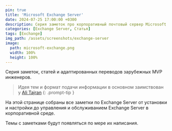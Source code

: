 ```yaml
---
pin: true
title: 'Microsoft Exchange Server'
date: 2024-07-25 17:00:00 +0300
description: Серия заметок про корпоративный почтовый сервер Microsoft Exchange Server
categories: [Exchange Server, Статья]
tags: [Exchange]
img_path: /assets/screenshots/exchange-server
image:
  path: microsoft-exchange.png
  width: 100%
  height: 100%
---
```


Серия заметок, статей и адаптированных переводов зарубежных MVP инженеров.

>Идея тем и формат подачи информации в основном заимствован у [Ali Tajran](https://www.alitajran.com)
{: .prompt-tip }

На этой странице собраны все заметки по Exchange Server от установки и настройки до управления и обслуживанием Exchange Server в корпоративной среде.

Темы с заметками будут появляться по мере их написания. 
